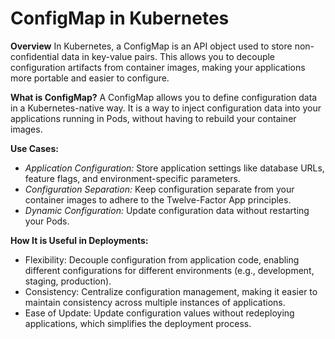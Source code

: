 #   ConfigMap in Kubernetes

**Overview**
In Kubernetes, a ConfigMap is an API object used to store non-confidential data in key-value pairs. This allows you to decouple configuration artifacts from container images, making your applications more portable and easier to configure.

**What is ConfigMap?**
A ConfigMap allows you to define configuration data in a Kubernetes-native way. It is a way to inject configuration data into your applications running in Pods, without having to rebuild your container images.

**Use Cases:**
- *Application Configuration:* Store application settings like database URLs, feature flags, and environment-specific parameters.
- *Configuration Separation:* Keep configuration separate from your container images to adhere to the Twelve-Factor App principles.
- *Dynamic Configuration:* Update configuration data without restarting your Pods.

**How It is Useful in Deployments:**
- Flexibility: Decouple configuration from application code, enabling different configurations for different environments (e.g., development, staging, production).
- Consistency: Centralize configuration management, making it easier to maintain consistency across multiple instances of applications.
- Ease of Update: Update configuration values without redeploying applications, which simplifies the deployment process.